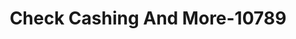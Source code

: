 ---
f_zip-code: 77520
f_state-code: TX
title: Check Cashing And More-10789
f_phone: 281-837-9700
f_city-only: Baytown
f_address: 1700 Decker Dr Baytown
f_location-unique-id: '10789'
slug: check-cashing-and-more-10789
updated-on: '2024-05-30T13:46:58.046Z'
created-on: '2024-05-30T13:36:59.803Z'
published-on: '2024-05-30T13:54:32.469Z'
f_city-state: cms/city/baytown-tx.md
f_company: cms/company/check-cashing-and-more.md
f_state: cms/state/texas.md
layout: '[payday-loan].html'
tags: payday-loan
---